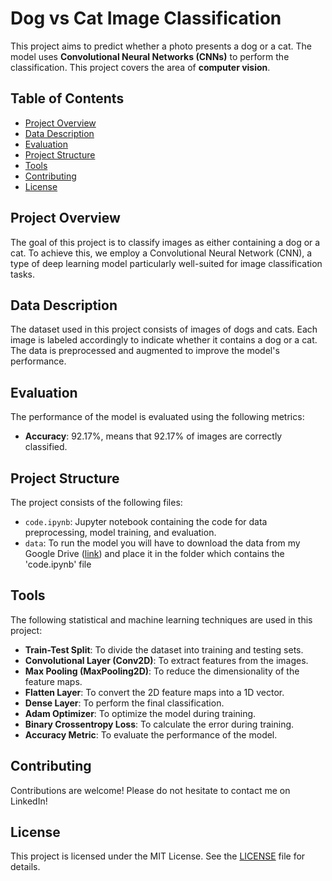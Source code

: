 # Dog vs Cat Image Classification

This project aims to predict whether a photo presents a dog or a cat. The model uses **Convolutional Neural Networks (CNNs)** to perform the classification. This project covers the area of **computer vision**.

## Table of Contents
- [Project Overview](#project-overview)
- [Data Description](#data-description)
- [Evaluation](#evaluation)
- [Project Structure](#project-structure)
- [Tools](#tools)
- [Contributing](#contributing)
- [License](#license)

## Project Overview
The goal of this project is to classify images as either containing a dog or a cat. To achieve this, we employ a Convolutional Neural Network (CNN), a type of deep learning model particularly well-suited for image classification tasks.

## Data Description
The dataset used in this project consists of images of dogs and cats. Each image is labeled accordingly to indicate whether it contains a dog or a cat. The data is preprocessed and augmented to improve the model's performance.

## Evaluation
The performance of the model is evaluated using the following metrics:
- **Accuracy**: 92.17%, means that 92.17% of images are correctly classified. 

## Project Structure
The project consists of the following files:
- `code.ipynb`: Jupyter notebook containing the code for data preprocessing, model training, and evaluation.
- `data`: To run the model you will have to download the data from my Google Drive ([link](https://drive.google.com/file/d/1cFf_cUO8rYcsD_ZAn2huTIdN4RckI7ln/view?usp=sharing)) and place it in the folder which contains the 'code.ipynb' file

## Tools
The following statistical and machine learning techniques are used in this project:
- **Train-Test Split**: To divide the dataset into training and testing sets.
- **Convolutional Layer (Conv2D)**: To extract features from the images.
- **Max Pooling (MaxPooling2D)**: To reduce the dimensionality of the feature maps.
- **Flatten Layer**: To convert the 2D feature maps into a 1D vector.
- **Dense Layer**: To perform the final classification.
- **Adam Optimizer**: To optimize the model during training.
- **Binary Crossentropy Loss**: To calculate the error during training.
- **Accuracy Metric**: To evaluate the performance of the model.

## Contributing
Contributions are welcome! Please do not hesitate to contact me on LinkedIn!

## License
This project is licensed under the MIT License. See the [LICENSE](LICENSE) file for details.
